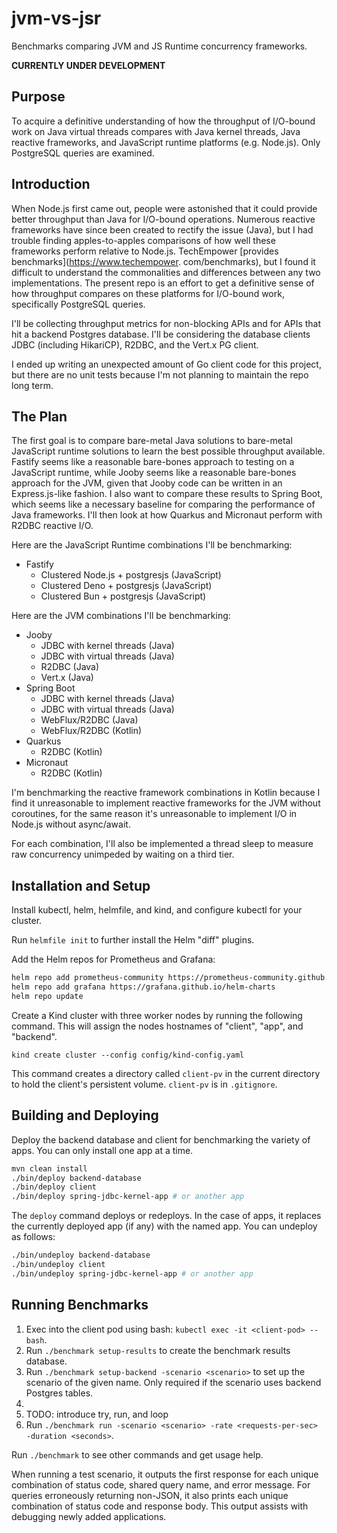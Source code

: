 # jvm-vs-jsr

Benchmarks comparing JVM and JS Runtime concurrency frameworks.

**CURRENTLY UNDER DEVELOPMENT**

## Purpose

To acquire a definitive understanding of how the throughput of I/O-bound work on Java virtual
threads compares with Java kernel threads, Java reactive frameworks, and JavaScript runtime
platforms (e.g. Node.js). Only PostgreSQL queries are examined.

## Introduction

When Node.js first came out, people were astonished that it could provide better throughput than
Java for I/O-bound operations. Numerous reactive frameworks have since been created to rectify the
issue (Java), but I had trouble finding apples-to-apples comparisons of how well these frameworks
perform relative to Node.js. TechEmpower [provides benchmarks](https://www.techempower.
com/benchmarks),
but I found it difficult to understand the commonalities and differences between any two
implementations. The present repo is an effort to get a definitive sense of how throughput compares
on these platforms for I/O-bound work, specifically PostgreSQL queries.

I'll be collecting throughput metrics for non-blocking APIs and for APIs that hit a backend
Postgres database. I'll be considering the
database clients JDBC (including HikariCP), R2DBC, and the Vert.x PG client.

I ended up writing an unexpected amount of Go client code for this project, but there are no
unit tests because I'm not planning to maintain the repo long term.

## The Plan

The first goal is to compare bare-metal Java solutions to bare-metal JavaScript runtime
solutions to learn the best possible throughput available. Fastify seems like a
reasonable bare-bones approach to testing on a JavaScript runtime, while Jooby seems like a
reasonable bare-bones approach for the JVM, given that Jooby code can be written in an
Express.js-like fashion. I also want to compare these results to Spring Boot, which seems like a
necessary baseline for comparing the performance of Java frameworks. I'll then look at how
Quarkus and Micronaut perform with R2DBC reactive I/O.

Here are the JavaScript Runtime combinations I'll be benchmarking:

- Fastify
  - Clustered Node.js + postgresjs (JavaScript)
  - Clustered Deno + postgresjs (JavaScript)
  - Clustered Bun + postgresjs (JavaScript)

Here are the JVM combinations I'll be benchmarking:

- Jooby
  - JDBC with kernel threads (Java)
  - JDBC with virtual threads (Java)
  - R2DBC (Java)
  - Vert.x (Java)
- Spring Boot
  - JDBC with kernel threads (Java)
  - JDBC with virtual threads (Java)
  - WebFlux/R2DBC (Java)
  - WebFlux/R2DBC (Kotlin)
- Quarkus
  - R2DBC (Kotlin)
- Micronaut
  - R2DBC (Kotlin)

I'm benchmarking the reactive framework combinations in Kotlin because I find it unreasonable to
implement reactive frameworks for the JVM without coroutines, for the same reason it's
unreasonable to implement I/O in Node.js without async/await.

For each combination, I'll also be implemented a thread sleep to measure raw concurrency
unimpeded by waiting on a third tier.

## Installation and Setup

Install kubectl, helm, helmfile, and kind, and configure kubectl for your cluster.

Run `helmfile init` to further install the Helm "diff" plugins.

Add the Helm repos for Prometheus and Grafana:

```bash
helm repo add prometheus-community https://prometheus-community.github.io/helm-charts
helm repo add grafana https://grafana.github.io/helm-charts
helm repo update
```

Create a Kind cluster with three worker nodes by running the following command. This will assign 
the nodes hostnames of "client", "app", and "backend".

```
kind create cluster --config config/kind-config.yaml
```

This command creates a directory called `client-pv` in the current directory to hold the
client's persistent volume. `client-pv` is in `.gitignore`.

## Building and Deploying

Deploy the backend database and client for benchmarking the variety of apps. You can only 
install one app at a time.

```bash
mvn clean install
./bin/deploy backend-database
./bin/deploy client
./bin/deploy spring-jdbc-kernel-app # or another app
```

The `deploy` command deploys or redeploys. In the case of apps, it replaces the currently
deployed app (if any) with the named app. You can undeploy as follows:

```bash
./bin/undeploy backend-database
./bin/undeploy client
./bin/undeploy spring-jdbc-kernel-app # or another app
```

## Running Benchmarks

1. Exec into the client pod using bash: `kubectl exec -it <client-pod> -- bash`.
2. Run `./benchmark setup-results` to create the benchmark results database.
3. Run `./benchmark setup-backend -scenario <scenario>` to set up the scenario of the given name.
   Only required if the scenario uses backend Postgres tables.
4. 
5. TODO: introduce try, run, and loop
6. Run `./benchmark run -scenario <scenario> -rate <requests-per-sec> -duration <seconds>`.

Run `./benchmark` to see other commands and get usage help.

When running a test scenario, it outputs the first response for each unique combination
of status code, shared query name, and error message. For queries erroneously returning
non-JSON, it also prints each unique combination of status code and response body. This
output assists with debugging newly added applications.
